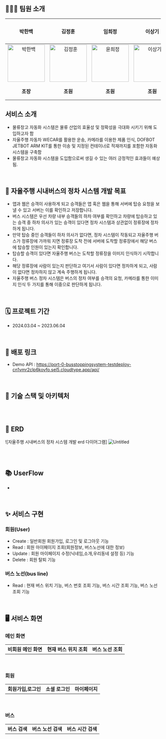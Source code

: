 

## 👩🏻‍💻 팀원 소개  

|박한백|김정훈|임희정|이상기|김승현|김민정|
|:---:|:---:|:---:|:---:|:---:|:---:|
|<img alt="박한백" src="https://user-images.githubusercontent.com/80394894/215561204-8e085531-f851-48d4-bb3e-e8aad142565a.png" height="120" width="120">|<img alt="김정훈" src="https://user-images.githubusercontent.com/80394894/215561204-8e085531-f851-48d4-bb3e-e8aad142565a.png" height="120" width="120">|<img alt="윤희정" src="https://user-images.githubusercontent.com/80394894/215561134-da53fca5-b85c-4d2f-b077-e83a707f3de0.png" height="120" width="120">|<img alt="이상기" src="https://user-images.githubusercontent.com/80394894/215555107-23fa07fe-fe13-4fe2-8c2f-572ba9f3917c.png" height="120" width="120">||<img alt="김승현" src="https://user-images.githubusercontent.com/80394894/215561204-8e085531-f851-48d4-bb3e-e8aad142565a.png" height="120" width="120">||<img alt="김민정" src="https://user-images.githubusercontent.com/80394894/215561204-8e085531-f851-48d4-bb3e-e8aad142565a.png" height="120" width="120">
|**조장**|**조원**|**조원**|**조원**|**조원**|**조원**|

## 서비스 소개
- 물류창고 자동화 시스템은 물류 산업의 효율성 및 정확성을 극대화 시키기 위해 도입하고자 함
- 자율주행 자동차 WECAR를 활용한 운송, 카메라를 이용한 제품 인식, DOFBOT JETBOT ARM KIT를 통한 이송 및 지정된 컨테이너로 적재까지를 포함한 자동화 시스템을 구축함
- 물류창고 자동화 시스템을 도입함으로써 생길 수 있는 여러 긍정적인 효과들이 예상됨.

</br>

## 🚏 자율주행 시내버스의 정차 시스템 개발 목표
- 앱과 웹은 승객이 사용하게 되고 승객들은 앱 혹은 웹을 통해 서버에 탑승 요청을 보낼 수 있고 서버는 이를 확인하고 저장합니다.
- 버스 시스템은 우선 차량 내부 승객들의 하차 여부를 확인하고 차량에 탑승하고 있는 승객 중 하차 의사가 있는 승객이 있다면 정차 시스템과 상관없이 정류장에 정차하게 됩니다.
- 만약 탑승 중인 승객들이 하차 의사가 없다면, 정차 시스템이 작동되고 자율주행 버스가 정류장에 가까워 지면 정류장 도착 전에 서버에 도착할 정류장에서 해당 버스에 탑승할 인원이 있는지 확인합니다.
- 탑승할 승객이 있다면 자율주행 버스는 도착할 정류장을 이미지 인식하기 시작합니다.
- 해당 정류장에 사람이 있는지 판단하고 여기서 사람이 있다면 정차하게 되고, 사람이 없다면 정차하지 않고 계속 주행하게 됩니다.
- 자율주행 버스 정차 시스템은 버스의 정차 여부를 승객의 요청, 카메라를 통한 이미지 인식 두 가지를 통해 이중으로 판단하게 됩니다. 
</br>



## 🗓️ 프로젝트 기간
- 2024.03.04 ~ 2023.06.04
</br>

## 🔗 배포 링크
-  Demo API : https://port-0-busstoppingsystem-testdeploy-cn1vmr2clp6kovfo.sel5.cloudtype.app/api/
</br>

## 📌 기술 스택 및 아키텍처



</br>
</br>

## 📓 ERD

![자율주행 시내버스의 정차 시스템 개발 erd 다이어그램]
![Untitled](https://github.com/SSCLAS/.github/assets/151505644/7c6a3000-a594-4c99-a8a1-fc4552d86353)



</br>
</br>

## 📚 UserFlow
- 
</br>

## ✨ 서비스 구현
### 회원(User)
- Create : 일반회원 회원가입, 로그인 및 로그아웃 기능
- Read : 회원 마이페이지 조회(회원정보, 버스노선에 대한 정보)
- Update : 회원 마이페이지 수정(닉네임,소개,우리동네 설정 등) 기능
- Delete : 회원 탈퇴 기능

### 버스 노선(bus line)
- Read : 현재 버스 위치 기능, 버스 번호 조회 기능, 버스 시간 조회 기능, 버스 노선 조회 기능

</br>

## 🖥️ 서비스 화면


### 메인 화면

||||
|:---:|:---:|:---:|
|**비회원 메인 화면**|**현재 버스 위치 조회**|**버스 노선 조회**|

<br/>

### 회원

||||
|:---:|:---:|:---:|
|**회원가입,로그인**|**소셜 로그인**|**마이페이지**|

<br/>

### 버스

||||
|:---:|:---:|:---:|
|**버스 검색**|**버스 노선 검색**|**버스 시간 검색**|


<br/>
